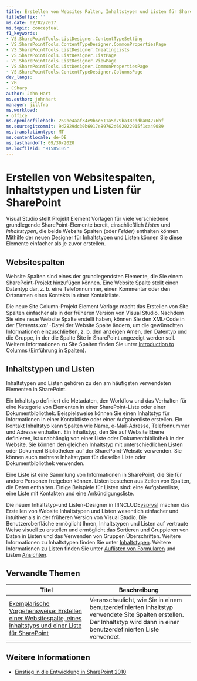 ```yaml
---
title: Erstellen von Websites Palten, Inhaltstypen und Listen für SharePoint | Microsoft-Dokumentation
titleSuffix: ''
ms.date: 02/02/2017
ms.topic: conceptual
f1_keywords:
- VS.SharePointTools.ListDesigner.ContentTypeSetting
- VS.SharePointTools.ContentTypeDesigner.CommonPropertiesPage
- VS.SharePointTools.ListDesigner.CreatingLists
- VS.SharePointTools.ListDesigner.ListPage
- VS.SharePointTools.ListDesigner.ViewPage
- VS.SharePointTools.ListDesigner.CommonPropertiesPage
- VS.SharePointTools.ContentTypeDesigner.ColumnsPage
dev_langs:
- VB
- CSharp
author: John-Hart
ms.author: johnhart
manager: jillfra
ms.workload:
- office
ms.openlocfilehash: 269be4aaf34e9b6c611a5d79ba38cddba04276bf
ms.sourcegitcommit: 9d2829dc30b6917e89762d602022915f1ca49089
ms.translationtype: MT
ms.contentlocale: de-DE
ms.lasthandoff: 09/30/2020
ms.locfileid: "91585105"
---
```

# <a name="create-site-columns-content-types-and-lists-for-sharepoint"></a>Erstellen von Websitespalten, Inhaltstypen und Listen für SharePoint
  Visual Studio stellt Projekt Element Vorlagen für viele verschiedene grundlegende SharePoint-Elemente bereit, einschließlich *Listen* und *Inhaltstypen*, die beide Website Spalten (oder *Felder*) enthalten können. Mithilfe der neuen Designer für Inhaltstypen und Listen können Sie diese Elemente einfacher als je zuvor erstellen.

## <a name="site-columns"></a>Websitespalten
 Website Spalten sind eines der grundlegendsten Elemente, die Sie einem SharePoint-Projekt hinzufügen können. Eine Website Spalte stellt einen Datentyp dar, z. b. eine Telefonnummer, einen Kommentar oder den Ortsnamen eines Kontakts in einer Kontaktliste.

 Die neue Site Column-Projekt Element Vorlage macht das Erstellen von Site Spalten einfacher als in der früheren Version von Visual Studio. Nachdem Sie eine neue Website Spalte erstellt haben, können Sie den XML-Code in der *Elements.xml* -Datei der Website Spalte ändern, um die gewünschten Informationen einzuschließen, z. b. den anzeigen Amen, den Datentyp und die Gruppe, in der die Spalte Site in SharePoint angezeigt werden soll. Weitere Informationen zu Site Spalten finden Sie unter [Introduction to Columns (Einführung in Spalten](/previous-versions/office/developer/sharepoint-2010/ms450825(v=office.14))).

## <a name="content-types-and-lists"></a>Inhaltstypen und Listen
 Inhaltstypen und Listen gehören zu den am häufigsten verwendeten Elementen in SharePoint.

 Ein Inhaltstyp definiert die Metadaten, den Workflow und das Verhalten für eine Kategorie von Elementen in einer SharePoint-Liste oder einer Dokumentbibliothek. Beispielsweise können Sie einen Inhaltstyp für Informationen in einer Kontaktliste oder einer Aufgabenliste erstellen. Ein Kontakt Inhaltstyp kann Spalten wie Name, e-Mail-Adresse, Telefonnummer und Adresse enthalten. Ein Inhaltstyp, den Sie auf Website Ebene definieren, ist unabhängig von einer Liste oder Dokumentbibliothek in der Website. Sie können den gleichen Inhaltstyp mit unterschiedlichen Listen oder Dokument Bibliotheken auf der SharePoint-Website verwenden. Sie können auch mehrere Inhaltstypen für dieselbe Liste oder Dokumentbibliothek verwenden.

 Eine Liste ist eine Sammlung von Informationen in SharePoint, die Sie für andere Personen freigeben können. Listen bestehen aus Zeilen von Spalten, die Daten enthalten. Einige Beispiele für Listen sind: eine Aufgabenliste, eine Liste mit Kontakten und eine Ankündigungsliste.

 Die neuen Inhaltstyp-und Listen-Designer in [!INCLUDE[vsprvs](../sharepoint/includes/vsprvs-md.md)] machen das Erstellen von Website Inhaltstypen und Listen wesentlich einfacher und intuitiver als in der früheren Version von Visual Studio. Die Benutzeroberfläche ermöglicht Ihnen, Inhaltstypen und Listen auf vertraute Weise visuell zu erstellen und ermöglicht das Sortieren und Gruppieren von Daten in Listen und das Verwenden von Gruppen Überschriften. Weitere Informationen zu Inhaltstypen finden Sie unter [Inhaltstypen](/previous-versions/office/developer/sharepoint-2010/ms479905(v=office.14)). Weitere Informationen zu Listen finden Sie unter [Auflisten von Formularen](/previous-versions/office/developer/sharepoint-2010/aa543232(v=office.14)) und Listen [Ansichten](/previous-versions/office/developer/sharepoint-2010/ff604021(v=office.14)).

## <a name="related-topics"></a>Verwandte Themen

|Titel|Beschreibung|
|-----------|-----------------|
|[Exemplarische Vorgehensweise: Erstellen einer Websitespalte, eines Inhaltstyps und einer Liste für SharePoint](../sharepoint/walkthrough-create-a-site-column-content-type-and-list-for-sharepoint.md)|Veranschaulicht, wie Sie in einem benutzerdefinierten Inhaltstyp verwendete Site Spalten erstellen. Der Inhaltstyp wird dann in einer benutzerdefinierten Liste verwendet.|

## <a name="see-also"></a>Weitere Informationen
- [Einstieg in die Entwicklung in SharePoint 2010](/sharepoint/dev/)
